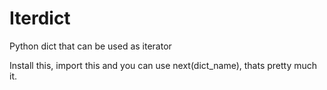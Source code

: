 # Iterdict
Python dict that can be used as iterator

Install this, import this and you can use next(dict_name), thats pretty much it.
